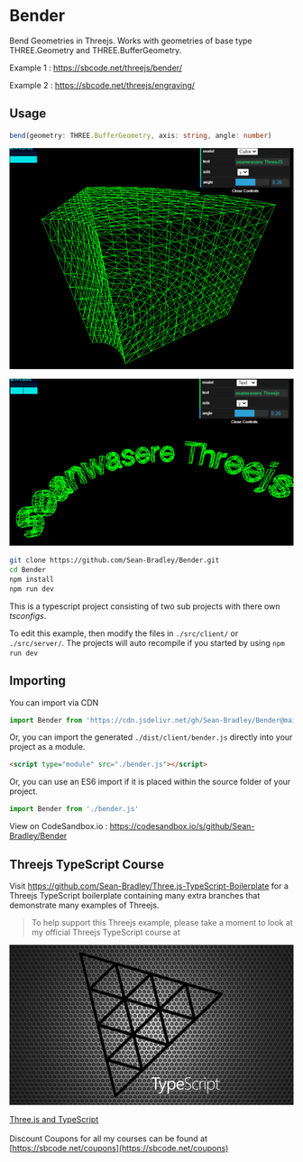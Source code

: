 # Bender

Bend Geometries in Threejs. Works with geometries of base type THREE.Geometry and THREE.BufferGeometry.

Example 1 : https://sbcode.net/threejs/bender/

Example 2 : https://sbcode.net/threejs/engraving/

## Usage

```typescript
bend(geometry: THREE.BufferGeometry, axis: string, angle: number)
```

![Bending a cube](docs/cube.jpg)

![Bending text](docs/text.jpg)

```bash
git clone https://github.com/Sean-Bradley/Bender.git
cd Bender
npm install
npm run dev
```

This is a typescript project consisting of two sub projects with there own *tsconfigs*.

To edit this example, then modify the files in `./src/client/` or `./src/server/`. The projects will auto recompile if you started by using `npm run dev`

## Importing

You can import via CDN

```typescript
import Bender from 'https://cdn.jsdelivr.net/gh/Sean-Bradley/Bender@main/dist/client/bender.js'
```

Or, you can import the generated `./dist/client/bender.js` directly into your project as a module.

```html
<script type="module" src="./bender.js"></script>
```

Or, you can use an ES6 import if it is placed within the source folder of your project.

```typescript
import Bender from './bender.js'
```

View on CodeSandbox.io : https://codesandbox.io/s/github/Sean-Bradley/Bender

## Threejs TypeScript Course

Visit https://github.com/Sean-Bradley/Three.js-TypeScript-Boilerplate for a Threejs TypeScript boilerplate containing many extra branches that demonstrate many examples of Threejs.

> To help support this Threejs example, please take a moment to look at my official Threejs TypeScript course at 

[![Threejs TypeScript Course](docs/threejs-course-image.png)](https://www.udemy.com/course/threejs-tutorials/?referralCode=4C7E1DE91C3E42F69D0F)

  [Three.js and TypeScript](https://www.udemy.com/course/threejs-tutorials/?referralCode=4C7E1DE91C3E42F69D0F)<br/>  
  Discount Coupons for all my courses can be found at [https://sbcode.net/coupons](https://sbcode.net/coupons)
